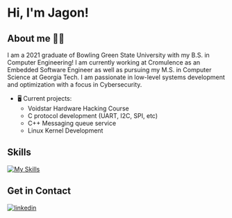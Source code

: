# Hi, I'm Jagon!

## About me 👨‍💻

I am a 2021 graduate of Bowling Green State University with my B.S. in Computer Engineering! I am currently working at Cromulence as an Embedded Software Engineer as well as pursuing my M.S. in Computer Science at Georgia Tech. I am passionate in low-level systems development and optimization with a focus in Cybersecurity. 
* 🖥️ Current projects:
  * Voidstar Hardware Hacking Course
  * C protocol development (UART, I2C, SPI, etc)
  * C++ Messaging queue service
  * Linux Kernel Development


## Skills

[![My Skills](https://skillicons.dev/icons?i=c,cpp,py,docker,raspberrypi,linux,cmake,bash,git,github,vscode,arduino,md)](https://skillicons.dev)

## Get in Contact 

[![linkedin](https://linkedin-github-readme.onrender.com/api/render/Jagon%20Ahlborn/Cyber%20Hardware%20Engineer/Computer%20Hardware%20Engineer/B.S.%20Computer%20Engineering/dark/https%3A%2F%2Fmedia.licdn.com%2Fdms%2Fimage%2FC5603AQG7rMoCrf0qTQ%2Fprofile-displayphoto-shrink_800_800%2F0%2F1663614899730%3Fe%3D1683763200%26v%3Dbeta%26t%3DeUh1PneH3oKd3illA_p8Vysi-i9GQ7puE_GPUlCgymk)](https://www.linkedin.com/in/jagon-ahlborn/)

